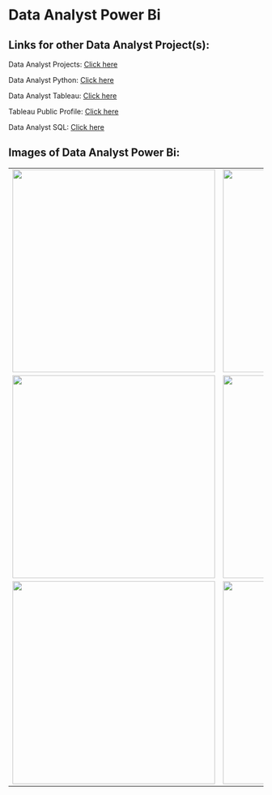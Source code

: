<h1>Data Analyst Power Bi</h1>

<h2>Links for other Data Analyst Project(s):</h2>

<p>Data Analyst Projects: <a href="https://github.com/JAM5BOCsAdi/Data_Analyst_Projects">Click here</a></p>
<p>Data Analyst Python: <a href="https://github.com/JAM5BOCsAdi/Data_Analyst_Python">Click here</a></p>
<p>Data Analyst Tableau: <a href="https://github.com/JAM5BOCsAdi/Data_Analyst_Tableau">Click here</a></p>
<p>Tableau Public Profile: <a href="https://public.tableau.com/app/profile/adam.horvath6040/vizzes">Click here</a></p>
<p>Data Analyst SQL: <a href="https://github.com/JAM5BOCsAdi/Data_Analyst_SQL">Click here</a></p>

<h2>Images of Data Analyst Power Bi:</h2>

<!--
<p>This is the Tableau Public Profile, where you can see all the projects, that i am doing or did before:</p>

<p>Tableau Public Profile: <a href="https://public.tableau.com/app/profile/adam.horvath6040/vizzes">Click here</a></p>

<p>I am continuously learning new things to be better.</p>

![2024-02-25 14_33_08-Final_Project](https://github.com/JAM5BOCsAdi/Data_Analyst_Power_Bi/assets/90914431/ac952cd6-688a-48ed-987b-88cd3a5d9dd9)
![2024-02-25 14_35_02-Apocalypse_Visualization](https://github.com/JAM5BOCsAdi/Data_Analyst_Power_Bi/assets/90914431/60063cb5-5bde-4ca1-b265-6bf2e8638890)


-->

|                                                                                                                                       |                                                                                                                                       |
| :-----------------------------------------------------------------------------------------------------------------------------------: | :-----------------------------------------------------------------------------------------------------------------------------------: |
| <img height="400 px" src="https://github.com/JAM5BOCsAdi/Data_Analyst_Power_Bi/assets/90914431/ac952cd6-688a-48ed-987b-88cd3a5d9dd9"> | <img height="400 px" src="https://github.com/JAM5BOCsAdi/Data_Analyst_Power_Bi/assets/90914431/60063cb5-5bde-4ca1-b265-6bf2e8638890"> |
|                                                     <img height="400 px" src="">                                                      |                                                     <img height="400 px" src="">                                                      |
|                                                     <img height="400 px" src="">                                                      |                                                     <img height="400 px" src="">                                                      |

<!--
| | | | |
|:-------------------------:|:-------------------------:|:-------------------------:|:-------------------------:|
|<img height="400 px" src=""> | <img height="400 px" src=""> | <img height="400 px" src=""> | <img height="400 px" src=""> |
|<img height="400 px" src=""> | <img height="400 px" src=""> | <img height="400 px" src=""> | <img height="400 px" src=""> |
|<img height="400 px" src=""> | <img height="400 px" src=""> | <img height="400 px" src=""> | <img height="400 px" src=""> |
-->

<!--
| | |
|:-------------------------:|:-------------------------:|
|<img height="400 px" src=""> | <img height="400 px" src=""> |
|<img height="400 px" src=""> | <img height="400 px" src=""> |
|<img height="400 px" src=""> | <img height="400 px" src=""> |
-->
